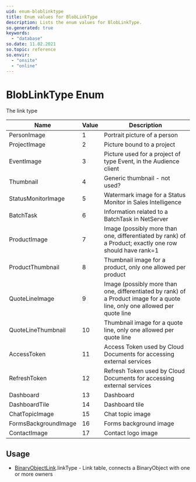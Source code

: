 ```yaml
---
uid: enum-bloblinktype
title: Enum values for BlobLinkType
description: Lists the enum values for BlobLinkType.
so.generated: true
keywords:
  - "database"
so.date: 11.02.2021
so.topic: reference
so.envir:
  - "onsite"
  - "online"
---
```


# BlobLinkType Enum

The link type

| Name | Value | Description |
|------|-------|-------------|
|PersonImage|1|Portrait picture of a person|
|ProjectImage|2|Picture bound to a project|
|EventImage|3|Picture used for a project of type Event, in the Audience client|
|Thumbnail|4|Generic thumbnail - not used?|
|StatusMonitorImage|5|Watermark image for a Status Monitor in Sales Intelligence|
|BatchTask|6|Information related to a BatchTask in NetServer|
|ProductImage|7|Image (possibly more than one, differentiated by rank) of a Product; exactly one row should have rank=1|
|ProductThumbnail|8|Thumbnail image for a product, only one allowed per product|
|QuoteLineImage|9|Image (possibly more than one, differentiated by rank) of a Product image for a quote line, only one allowed per quote line|
|QuoteLineThumbnail|10|Thumbnail image for a quote line, only one allowed per quote line|
|AccessToken|11|Access Token used by Cloud Documents for accessing external services|
|RefreshToken|12|Refresh Token used by Cloud Documents for accessing external services|
|Dashboard|13|Dashboard|
|DashboardTile|14|Dashboard tile|
|ChatTopicImage|15|Chat topic image|
|FormsBackgroundImage|16|Forms background image|
|ContactImage|17|Contact logo image|

## Usage

* [BinaryObjectLink](../binaryobjectlink.md).linkType - Link table, connects a BinaryObject with one or more owners
